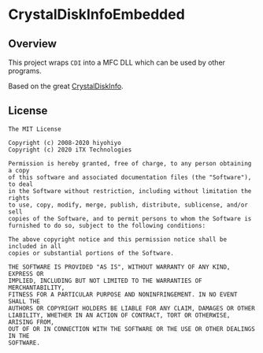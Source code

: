 # CrystalDiskInfoEmbedded

## Overview

This project wraps `CDI` into a MFC DLL which can be used by other programs.

Based on the great [CrystalDiskInfo](https://github.com/hiyohiyo/CrystalDiskInfo).


## License

    The MIT License

    Copyright (c) 2008-2020 hiyohiyo
    Copyright (c) 2020 iTX Technologies

    Permission is hereby granted, free of charge, to any person obtaining a copy
    of this software and associated documentation files (the "Software"), to deal
    in the Software without restriction, including without limitation the rights
    to use, copy, modify, merge, publish, distribute, sublicense, and/or sell
    copies of the Software, and to permit persons to whom the Software is
    furnished to do so, subject to the following conditions:

    The above copyright notice and this permission notice shall be included in all
    copies or substantial portions of the Software.

    THE SOFTWARE IS PROVIDED "AS IS", WITHOUT WARRANTY OF ANY KIND, EXPRESS OR
    IMPLIED, INCLUDING BUT NOT LIMITED TO THE WARRANTIES OF MERCHANTABILITY,
    FITNESS FOR A PARTICULAR PURPOSE AND NONINFRINGEMENT. IN NO EVENT SHALL THE
    AUTHORS OR COPYRIGHT HOLDERS BE LIABLE FOR ANY CLAIM, DAMAGES OR OTHER
    LIABILITY, WHETHER IN AN ACTION OF CONTRACT, TORT OR OTHERWISE, ARISING FROM,
    OUT OF OR IN CONNECTION WITH THE SOFTWARE OR THE USE OR OTHER DEALINGS IN THE
    SOFTWARE.
